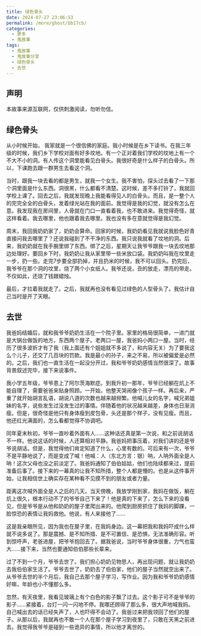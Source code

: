 ```yaml
---
title: 绿色骨头
date: 2024-07-27 23:06:53
permalink: /more/ghost/bb17cb/
categories:
  - 更多
  - 鬼故事
tags:
  - 鬼故事
  - 鬼故事分享
  - 绿色骨头
  - 去世
---
```


## 声明

本故事来源互联网，仅供刺激阅读，勿听勿信。

<InArticleAdsense
    data-ad-client="ca-pub-1725717718088510"
    data-ad-slot="4281148213">
</InArticleAdsense>

<!-- more -->

## 绿色骨头

从小时候开始， 我家就是一个很信佛的家庭。我小时候是在乡下读书。在我三年级的时候，我们乡下学校对面有好多坟地。有一个正对着我们学校的坟地上有一个不大不小的洞。有人传这个洞里能看见白骨头。我很好奇是什么样子的白骨头。所以，下课跑去跟一群男生去看这个洞。

当时，跟我一块去看的都是男生，就我一个女生。我不害怕，探头过去看了一下那个洞里面是什么东西。洞很黑，什么都看不清楚。这时候，差不多打铃了，我就回学校上课了。回去之后，我就发现晚上我能看得见人的白骨头。而且，是一整个人的完完全全的白骨头，发着绿光站在我的面前。我觉得是我的幻觉，就没有怎么在意。我发现我在房间里，人骨就在门口一直看着我，也不敢进来。我觉得奇怪，就这样看着。我去哪里，他也跟着我去哪里。我也没有多在意就觉得是我幻觉。

周末，我回我奶奶家了，奶奶会算命。回家的时候，我奶奶看见我就说我脸色好青直接问我去哪里了？还说我碰到了不干净的东西。我只说我就看了坟地的洞。后来，我奶奶就在我手腕里绑了东西。绑了之后，星期天让我爷爷跟我一块去坟地那边处理好。要回乡下时，我奶奶让我从家里带一些米放口袋。我奶奶叫我在坟里走一步，扔一些。走完7步要全部扔掉，并且扔米的时候，我不可以回头。扔完后，我爷爷在那个洞的坟里，烧了两个小女纸人。我爷还说，丑的放走，漂亮的带走。不仅如此，还烧了钱跟蜡烛。

最后，才拉着我就走了。之后，我就再也没有看见过绿色的人型骨头了。我估计自己当时是开了天眼。

## 去世

<InArticleAdsense
    data-ad-client="ca-pub-1725717718088510"
    data-ad-slot="4281148213">
</InArticleAdsense>

我爸妈结婚后，就和我爷爷奶奶生活在一个院子里。家里的格局很简单，一进门就是大锅台做饭的地方，东西两个屋子。老两口一屋，我爸妈小两口一屋。当时，经历了很多波折才有了我（我上面还有个姐姐就不多说了，和内容无关）为了要我这么个儿子，还交了几百块的罚款。我是最小的孙子，来之不易，所以被偏爱是必然的。之后，我们也一直生活在一起没分开过，我和爷爷奶奶感情当然很深了。故事背景叙述完毕，接下来说事件。

我小学五年级，爷爷患上了阿尔茨海默症。到我升初一那年，爷爷已经躺在炕上不能自理了，需要爸爸来贴身照顾。一开始，他整天哭闹像个孩子一样。再后来，严重了就开始胡言乱语，胡说八道的次数也越来越频繁。他喊儿女的名字，喊兄弟姐妹的名字，说些发生过没发生过的事情。伴随着他的状况越来越差，身体也日渐消瘦。但是，很奇怪是他只有身体瘦到皮包骨，头还是那个样子，没有见瘦。而且，他还红光满面的，怎么看都觉得不协调吧。

同年夏末秋初，爷爷一直吵着外面有人……这种话还真是第一次说，和之前说胡话不一样。他说这话的时候，人还算相对平静。我爸妈把事压着，对我们讲的还是爷爷说胡话。但是，我觉得他们肯定知道了什么，心里有数的。可后来有一次，爷爷不是平静地说了，而是变成了喊！他喊：人（东北方言：银）呐，人呐外面全是人呐！这次父母也没之前淡定了。我爸妈通知了伯伯姑姑，他们也陆续都来过，提前准备后事了。接下来的一幕真的让我不知所措，整个人都是懵的。也是从这件事开始，让我相信世上确实存在某种看不见摸不到的朋友或者力量。

距离这次喊外面全是人之后的几天。当天傍晚，我放学刚到家，我妈在做饭，躺在炕上很久，根本行动不了的爷爷自己下来了！他是真的下来了，怎么下来的没看见，但是爷爷是从他和奶奶的屋子里爬出来的。他爬到厨房抓住了我妈的脚踝，一脸惊恐的表情让我妈救他。他说，有人来接他了……

这是我亲眼所见，因为我也在屋子里，在我妈身边。这一幕把我和我妈吓成什么样就不说多说了。那是震撼、是不知所措、是不可置信、是恐惧，无法准确形容。听到惊呼声，老爸进屋，把爷爷抱回去了。据我爸说，当时爷爷身体很重，力气也蛮大……接下来，当然也要通知伯伯那些长辈来。

过了不到一个月，爷爷去世了。我们担心奶奶见物思人，再出现问题，就让我奶奶去我伯伯家生活了。爷爷去世了，奶奶去了伯伯家，他们的屋子当然就空出来了。从爷爷去世的半个月后，我自己去那个屋子学习，写作业。因为我和爷爷奶奶感情好嘛，年龄也小不懂那么多。

忽然，有天夜里，我看见玻璃上有个白色的影子飘了过去。这个影子可不是爷爷的影子……紧接着，台灯一闪一闪地不停。我哪还顾得了那么多，很大声地喊我妈。自己喊出去的话已经失声了，人也吓得不会动了。我爸过来把我领回了他们的屋子。从那以后，我就再也不敢一个人在那个屋子学习到夜里了，只敢在天黑之前进去。我觉得我爷爷是碰到一些诡异的事情，所以他才离世的。